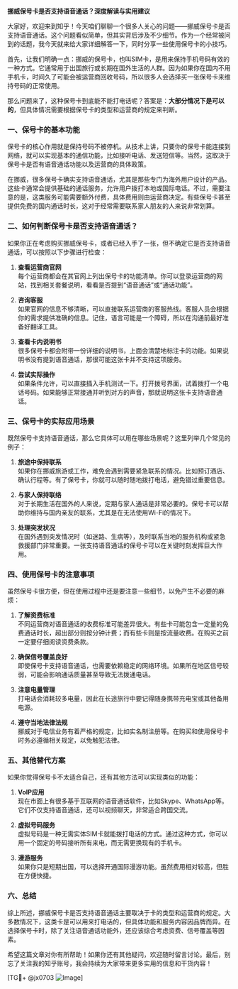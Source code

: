 **挪威保号卡是否支持语音通话？深度解读与实用建议**

大家好，欢迎来到知乎！今天咱们聊聊一个很多人关心的问题——挪威保号卡是否支持语音通话。这个问题看似简单，但其实背后涉及不少细节。作为一个经常被问到的话题，我今天就来给大家详细解答一下，同时分享一些使用保号卡的小技巧。

首先，让我们明确一点：挪威的保号卡，也叫SIM卡，是用来保持手机号码有效的一种方式。它通常用于出国旅行或长期在国外生活的人群。因为如果你在国内不用手机卡，时间久了可能会被运营商回收号码，所以很多人会选择买一张保号卡来维持号码的正常使用。

那么问题来了，这种保号卡到底能不能打电话呢？答案是：**大部分情况下是可以的**，但具体情况需要根据保号卡的类型和运营商的规定来判断。

### 一、保号卡的基本功能

保号卡的核心作用就是保持号码不被停机。从技术上讲，只要你的保号卡能连接到网络，就可以实现基本的通信功能，比如接听电话、发送短信等。当然，这取决于保号卡是否有语音通话功能以及运营商的具体政策。

在挪威，很多保号卡确实支持语音通话，尤其是那些专门为海外用户设计的产品。这些卡通常会提供基础的通话服务，允许用户拨打本地或国际电话。不过，需要注意的是，这类服务可能需要额外付费，具体费用则由运营商决定。有些保号卡甚至提供免费的国内通话时长，这对于经常需要联系家人朋友的人来说非常划算。

### 二、如何判断保号卡是否支持语音通话？

如果你正在考虑购买挪威保号卡，或者已经入手了一张，但不确定它是否支持语音通话，可以按照以下步骤进行检查：

1. **查看运营商官网**  
   每个运营商都会在其官网上列出保号卡的功能清单。你可以登录运营商的网站，找到相关套餐说明，看看是否提到“语音通话”或“通话功能”。

2. **咨询客服**  
   如果官网的信息不够清晰，可以直接联系运营商的客服热线。客服人员会根据你的需求提供准确的信息。记住，语言可能是一个障碍，所以在沟通前最好准备好翻译工具。

3. **查看卡内说明书**  
   很多保号卡都会附带一份详细的说明书，上面会清楚地标注卡的功能。如果说明书没有提到语音通话，那很可能这张卡并不支持这项服务。

4. **尝试实际操作**  
   如果条件允许，可以直接插入手机测试一下。打开拨号界面，试着拨打一个电话号码。如果能够正常接通并听到对方的声音，那就说明这张卡支持语音通话。

### 三、保号卡的实际应用场景

既然保号卡支持语音通话，那么它具体可以用在哪些场景呢？这里列举几个常见的例子：

1. **旅途中保持联系**  
   如果你在挪威旅游或工作，难免会遇到需要紧急联系的情况。比如预订酒店、确认行程等。有了保号卡，你就可以随时随地拨打电话，避免错过重要信息。

2. **与家人保持联络**  
   对于长期生活在国外的人来说，定期与家人通话是非常必要的。保号卡可以帮助你维持与国内亲友的联系，尤其是在无法使用Wi-Fi的情况下。

3. **处理突发状况**  
   在国外遇到突发情况时（如迷路、生病等），及时联系当地的服务机构或紧急救援部门非常重要。一张支持语音通话的保号卡可以在关键时刻发挥巨大作用。

### 四、使用保号卡的注意事项

虽然保号卡很方便，但在使用过程中还是要注意一些细节，以免产生不必要的麻烦：

1. **了解资费标准**  
   不同运营商对语音通话的收费标准可能差异很大。有些卡可能包含一定量的免费通话时长，超出部分则按分钟计费；而有些卡则是按流量收费。在购买之前一定要仔细阅读资费条款。

2. **确保信号覆盖良好**  
   即使保号卡支持语音通话，也需要依赖稳定的网络环境。如果所在地区信号较弱，可能会影响通话质量甚至导致无法拨通电话。

3. **注意电量管理**  
   打电话会消耗较多电量，因此在长途旅行中要记得随身携带充电宝或其他备用电源。

4. **遵守当地法律法规**  
   挪威对于电信业务有着严格的规定，比如实名制注册等。在购买和使用保号卡时务必遵循相关规定，以免触犯法律。

### 五、其他替代方案

如果你觉得保号卡不太适合自己，还有其他方法可以实现类似的功能：

1. **VoIP应用**  
   现在市面上有很多基于互联网的语音通话软件，比如Skype、WhatsApp等。它们不仅支持语音通话，还可以视频聊天，非常适合跨国交流。

2. **虚拟号码服务**  
   虚拟号码是一种无需实体SIM卡就能拨打电话的方式。通过这种方式，你可以用一个固定的号码接听所有来电，而无需更换现有的手机卡。

3. **漫游服务**  
   如果你只是短期出国，可以选择开通国际漫游功能。虽然费用相对较高，但胜在方便快捷。

### 六、总结

综上所述，挪威保号卡是否支持语音通话主要取决于卡的类型和运营商的规定。大多数情况下，这类卡是可以用来打电话的，但具体功能和服务内容因品牌而异。在选择保号卡时，除了关注语音通话功能外，还应该综合考虑资费、信号覆盖等因素。

希望这篇文章对你有所帮助！如果你还有其他疑问，欢迎随时留言讨论。最后，别忘了关注我的知乎账号，我会持续为大家带来更多实用的信息和干货内容！

[TG💪+ @jx0703 ![Image](https://github.com/user-attachments/assets/dbca1d08-cadb-493c-b0ec-ad6f7a83f270)]